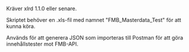 Kräver xlrd 1.1.0 eller senare.

Skriptet behöver en .xls-fil med namnet "FMB_Masterdata_Test" för att kunna köra.

Används för att generera JSON som importeras till Postman för att göra innehållstester mot FMB-API.
